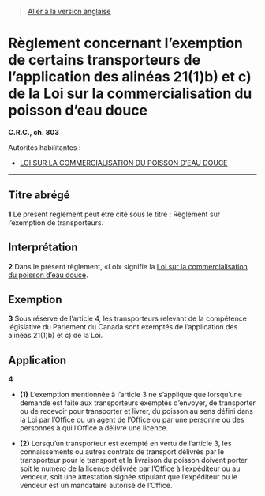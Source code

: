 > [Aller à la version anglaise](/en/Regulations/Consolidated%20Regulations%20of%20Canada/801-900/C.R.C.,%20c.%20803.md)

# Règlement concernant l’exemption de certains transporteurs de l’application des alinéas 21(1)b) et c) de la Loi sur la commercialisation du poisson d’eau douce

**C.R.C., ch. 803**

Autorités habilitantes : 
- [LOI SUR LA COMMERCIALISATION DU POISSON D’EAU DOUCE](/fr/Lois/Lois%20révisées%20du%20Canada/F/F-13.md)

----------



## Titre abrégé


**1** Le présent règlement peut être cité sous le titre : Règlement sur l’exemption de transporteurs.




## Interprétation


**2** Dans le présent règlement, «Loi» signifie la [Loi sur la commercialisation du poisson d’eau douce](/fr/Lois/Lois%20révisées%20du%20Canada/F/F-13.md).




## Exemption


**3** Sous réserve de l’article 4, les transporteurs relevant de la compétence législative du Parlement du Canada sont exemptés de l’application des alinéas 21(1)b) et c) de la Loi.




## Application


**4** 

- **(1)** L’exemption mentionnée à l’article 3 ne s’applique que lorsqu’une demande est faite aux transporteurs exemptés d’envoyer, de transporter ou de recevoir pour transporter et livrer, du poisson au sens défini dans la Loi par l’Office ou un agent de l’Office ou par une personne ou des personnes à qui l’Office a délivré une licence.

- **(2)** Lorsqu’un transporteur est exempté en vertu de l’article 3, les connaissements ou autres contrats de transport délivrés par le transporteur pour le transport et la livraison du poisson doivent porter soit le numéro de la licence délivrée par l’Office à l’expéditeur ou au vendeur, soit une attestation signée stipulant que l’expéditeur ou le vendeur est un mandataire autorisé de l’Office.


